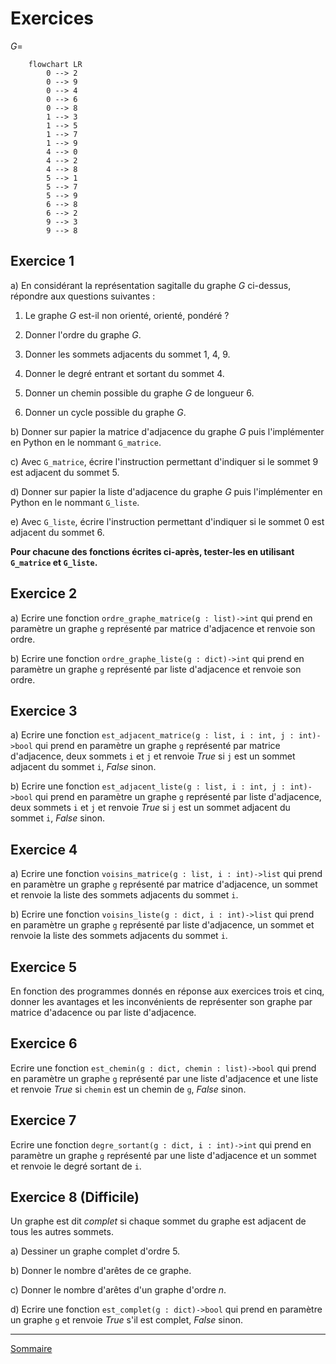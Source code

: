# Exercices 

$G =$

```mermaid
    flowchart LR
        0 --> 2
        0 --> 9
        0 --> 4
        0 --> 6
        0 --> 8
        1 --> 3
        1 --> 5
        1 --> 7
        1 --> 9
        4 --> 0
        4 --> 2
        4 --> 8
        5 --> 1
        5 --> 7
        5 --> 9
        6 --> 8
        6 --> 2
        9 --> 3
        9 --> 8
```

## Exercice 1

a) En considérant la représentation sagitalle du graphe $G$ ci-dessus, répondre aux questions suivantes :

1. Le graphe $G$ est-il non orienté, orienté, pondéré ?

2. Donner l'ordre du graphe $G$.

3. Donner les sommets adjacents du sommet $1$, $4$, $9$.

4. Donner le degré entrant et sortant du sommet $4$.

5. Donner un chemin possible du graphe $G$ de longueur $6$.

6. Donner un cycle possible du graphe $G$.

b) Donner sur papier la matrice d'adjacence du graphe $G$ puis l'implémenter en Python en le nommant `G_matrice`.

c) Avec `G_matrice`, écrire l'instruction permettant d'indiquer si le sommet $9$ est adjacent du sommet $5$.

d) Donner sur papier la liste d'adjacence du graphe $G$ puis l'implémenter en Python en le nommant `G_liste`.

e) Avec `G_liste`, écrire l'instruction permettant d'indiquer si le sommet $0$ est adjacent du sommet $6$.

**Pour chacune des fonctions écrites ci-après, tester-les en utilisant `G_matrice` et `G_liste`.**

## Exercice 2

a) Ecrire une fonction `ordre_graphe_matrice(g : list)->int` qui prend en paramètre un graphe `g` représenté par matrice d'adjacence et renvoie son ordre.

b) Ecrire une fonction `ordre_graphe_liste(g : dict)->int` qui prend en paramètre un graphe `g` représenté par liste d'adjacence et renvoie son ordre.

## Exercice 3

a) Ecrire une fonction `est_adjacent_matrice(g : list, i : int, j : int)->bool` qui prend en paramètre un graphe `g` représenté par matrice d'adjacence, deux sommets `i` et `j` et renvoie $True$ si `j` est un sommet adjacent du sommet `i`, $False$ sinon.

b) Ecrire une fonction `est_adjacent_liste(g : list, i : int, j : int)->bool` qui prend en paramètre un graphe `g` représenté par liste d'adjacence, deux sommets `i` et `j` et renvoie $True$ si `j` est un sommet adjacent du sommet `i`, $False$ sinon.

## Exercice 4

a) Ecrire une fonction `voisins_matrice(g : list, i : int)->list` qui prend en paramètre un graphe `g` représenté par matrice d'adjacence, un sommet et renvoie la liste des sommets adjacents du sommet `i`.

b) Ecrire une fonction `voisins_liste(g : dict, i : int)->list` qui prend en paramètre un graphe `g` représenté par liste d'adjacence, un sommet et renvoie la liste des sommets adjacents du sommet `i`.

## Exercice 5

En fonction des programmes donnés en réponse aux exercices trois et cinq, donner les avantages et les inconvénients de représenter son graphe par matrice d'adacence ou par liste d'adjacence.

## Exercice 6

Ecrire une fonction `est_chemin(g : dict, chemin : list)->bool` qui prend en paramètre un graphe `g` représenté par une liste d'adjacence et une liste et renvoie $True$ si `chemin` est un chemin de `g`, $False$ sinon.

## Exercice 7

Ecrire une fonction `degre_sortant(g : dict, i : int)->int` qui prend en paramètre un graphe `g` représenté par une liste d'adjacence et un sommet et renvoie le degré sortant de `i`.

## Exercice 8 (Difficile)

Un graphe est dit *complet* si chaque sommet du graphe est adjacent de tous les autres sommets.

a) Dessiner un graphe complet d'ordre 5.

b) Donner le nombre d'arêtes de ce graphe.

c) Donner le nombre d'arêtes d'un graphe d'ordre $n$.

d) Ecrire une fonction `est_complet(g : dict)->bool` qui prend en paramètre un graphe `g` et renvoie $True$ s'il est complet, $False$ sinon.

__________________

[Sommaire](./../../README.md)